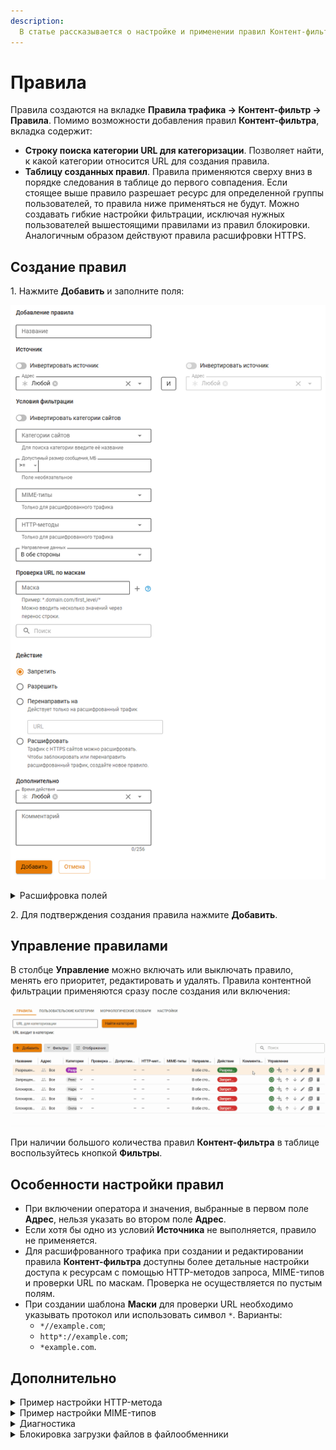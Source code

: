 ```yaml
---
description: 
  В статье рассказывается о настройке и применении правил Контент-фильтра.
---
```


# Правила

Правила создаются на вкладке **Правила трафика -> Контент-фильтр -> Правила**. Помимо возможности добавления правил **Контент-фильтра**, вкладка содержит:

* **Строку поиска категории URL для категоризации**. Позволяет найти, к какой категории относится URL для создания правила.
* **Таблицу созданных правил**. Правила применяются сверху вниз в порядке следования в таблице до первого совпадения. Если стоящее выше правило разрешает ресурс для определенной группы пользователей, то правила ниже применяться не будут. Можно создавать гибкие настройки фильтрации, исключая нужных пользователей вышестоящими правилами из правил блокировки. Аналогичным образом действуют правила расшифровки HTTPS.

## Создание правил

1\. Нажмите **Добавить** и заполните поля:

![](/.gitbook/assets/content-filter26.png)

<details>

<summary>Расшифровка полей</summary>

* **Название** - название правила. Значение не должно быть длиннее 42 символов.
* **Источник**:
  * **Инвертировать источник** - позволяет использовать в правиле все объекты, кроме выбранных в строке **Адрес**.
  * **Адрес** - IP-адрес источника трафика (src), для которых применяется правило. Доступные [объекты](/settings/access-rules/aliases.md): IP-адреса, диапазоны IP-адресов, сети, домены, страны или пользователи и группы.
  * **Оператор `И`** - позволяет выбрать второе условие для трафика. При выборе второго условия правило срабатывает только в случае, если оба условия соответствуют **Источнику**.
* **Условия фильтрации**:
  * **Инвертировать категории сайтов** - позволяет использовать в правиле все категории, кроме выбранных в строке **Категории сайтов**.
  * **Категории сайтов** - поле для выбора [предустановленной или пользовательской категории](/settings/access-rules/content-filter/custom-categories.md), перечень ресурсов, на которые распространяется действие правила.
{% hint style="warning" %}
Если поле **Категории сайтов** пустое, правило работать не будет.
{% endhint %}
  * **Допустимый размер сообщения** - объем HTTP/HTTPS-сообщений в МБ, только целое число:
    *  `>=` - фильтрация сообщений, размер которых больше или равен указанному числу.
    *  `<=` - фильтрация сообщений, размер которых меньше или равен указанному числу.
  * **MIME-типы** - форматы содержимого, к которым будет применяться правило. Форматы объединены в группы в зависимости от типа контента. Например, Audio (mp4, wav, wave и др.), Video (jpeg, mpeg, jmp и др.), Image (bmp, gif, png и др.). Настройки можно применить как к группе форматов, так и каждому формату отдельно.
  * **HTTP-методы** - методы запроса, которые будут применяться для всего HTTP- или HTTPS-трафика. Используются для более точной фильтрации трафика, например, для ограничения скачивание чего-либо на сайтах, заполнение форм и т.п.. Доступные методы:
    * GET - извлечение данных ресурса, содержащих тело ответа.
    * HEAD - извлечение данных ресурса, не содержащих тело ответа.
    * POST - отправка данных на определенный ресурс.
    * PUT - замена текущих значений ресурса.
    * DELETE - удаление ресурса.
    * OPTIONS - описание параметров соединения с ресурсом.
    * PATCH - частичное изменение ресурса.
    * TRACE - вызов возвращаемого тестового сообщения с ресурса.
    * CONNECT - установка соединения с ресурсом.
  * **Направление данных**:
    * В обе стороны - фильтрация как входящего, так и исходящего трафика.
    * Входящее направление - фильтрация трафика на Ideco NGFW от внешних источников.
    * Исходящее направление - фильтрация трафика от Ideco NGFW к внешним ресурсам.
* **Проверка URL по маскам**:
  * **Маска** - шаблон URL. Значение не должно быть длиннее 255 символов. Максимальное количество URL - 100.
  * **Поиск** - поиск по введеным значениям **Маски**.
* **Действие**:
  * **Запретить** - запрещает трафик.
  * **Разрешить** - разрешает трафик и направляет его в модули **Морфологический анализ** и **Антивирус**.
  * **Перенаправить на** - перенаправляет расшифрованный трафик на указанный URL.
  * **Расшифровать** - расшифровывает трафик с HTTPS сайтов.
* **Профили антивируса** - выбор профиля **Антивируса**, которым требуется фильтровать трафик.

{% hint style="info" %}
Если выбрать действие **Перенаправить на**, то нужно создать аналогичное правило с действием **Расшифровать** и поместить его выше перенаправляющего правила.

Для расшифрованного трафика при создании и редактировании правила **Контент-фильтра** можно настроить доступ к ресурсам с помощью HTTP-методов запроса и MIME-типов. Проверка не осуществляется по пустым полям.
{% endhint %}

* **Дополнительно**:
  * **Время действия** - время действия правила. Указываются временные промежутки (например, **Рабочее время**), которые определяются в [Объектах](/settings/access-rules/aliases.md). По умолчанию установлено значение **Любой**.
  * **Комментарий** - произвольный текст. Значение не должно быть длиннее 255 символов.

</details>

2\. Для подтверждения создания правила нажмите **Добавить**.

## Управление правилами

В столбце **Управление** можно включать или выключать правило, менять его приоритет, редактировать и удалять. Правила контентной фильтрации применяются сразу после создания или включения:

![](/.gitbook/assets/content-filter1.gif)

При наличии большого количества правил **Контент-фильтра** в таблице воспользуйтесь кнопкой **Фильтры**.

## Особенности настройки правил

* При включении оператора `И` значения, выбранные в первом поле **Адрес**, нельзя указать во втором поле **Адрес**.
* Если хотя бы одно из условий **Источника** не выполняется, правило не применяется.
* Для расшифрованного трафика при создании и редактировании правила **Контент-фильтра** доступны более детальные настройки доступа к ресурсам с помощью HTTP-методов запроса, MIME-типов и проверки URL по маскам. Проверка не осуществляется по пустым полям.
* При создании шаблона **Маски** для проверки URL необходимо указывать протокол или использовать символ `*`. Варианты:
  * `*//example.com`;
  * `http*://example.com`;
  * `*example.com`.

## Дополнительно

<details>

<summary>Пример настройки HTTP-метода</summary>

Необходимо запретить пользователям вводить данные на запрещенных сайтах. 

Перейдите в раздел **Правила трафика -> Контент-фильтр -> Правила** и нажмите **Добавить**. Заполните поля:

![](/.gitbook/assets/content-filter27.png)

* **Адрес** - выберите пользователей, для которых будет работать правило.
* **Категории сайтов** - выберите категорию сайтов, для которых должно работать правило, например, **Запрещенные сайты**. 
* **HTTP-методы** - выберите метод `POST`, чтобы запретить отправку данных на определенный ресурс.
* Выберите **Запретить**, чтобы правило работало как запрещающее.

При сохранении правила сайты будут открываться, но пользователь не сможет отправить данные (например, заполнить форму обратной связи или ввести логин и пароль).

</details>

<details>

<summary>Пример настройки MIME-типов</summary>

Необходимо запретить конкретному пользователю (например, user1) воспроизводить видеоконтент на запрещенных сайтах. 

Перейдите в раздел **Правила трафика -> Контент-фильтр -> Правила** и нажмите **Добавить**. Заполните поля, как на скриншоте:

![](/.gitbook/assets/content-filter28.png)

В поле **Категории сайтов** укажите предварительно созданную пользовательскую категорию **Запрещенные сайты**. В поле **MIME-типы** выберите все форматы группы **Video**. Примените действие правила **Запретить**. При сохранении правила сайт откроется, если трафик не заблокирован другим правилом, но видеоконтент не воспроизведется.

</details>

<details>

<summary>Диагностика</summary>

Если правила контентной фильтрации не действуют, проверьте следующие параметры в настройках:

* IP-адрес компьютера пользователя должен соответствовать его адресу в авторизации (раздел **Мониторинг -> Сессии пользователей**), пользователь должен находиться в нужной группе, на которую назначено правило.
* IP-адрес пользователя и ресурса, к которому обращается, не должен входить в исключения прокси-сервера.
* В браузере и на компьютере пользователя не должны использоваться функции или плагины VPN, не прописаны сторонние прокси-серверы.

Дополнительно проверьте настройки:

* Категоризации ресурса, к которому обращаетесь, в поле **URL для категоризации** на вкладке **Правила**:

![](/.gitbook/assets/content-filter2.gif)

<!-- Для этого вставьте в поле ссылку на ресурс, который требуется категоризировать, и нажмите **Найти категории**. Категории, в которые входит URL, отобразится ниже. -->

* Правила контентной фильтрации по блокировке опасных и потенциально опасных файлов с помощью сервиса [security.ideco.ru](https://security.ideco.ru).

  {% hint style="info" %}
  Если сайт неправильно категоризирован, воспользуйтесь формой обратной связи [SkyDNS](https://www.skydns.ru/contact-us).
  {% endhint %}

</details>

<details>

<summary>Блокировка загрузки файлов в файлообменники</summary>

Блокирование этой категории требует особой настройки правил **Контент-фильтра**. В случае с файлообменниками расшифровки трафика может быть недостаточно у категорий: **Файлообменники, Файловые хранилища, Файловые архивы** и **Загрузка файлов в файлообменники**.

Чтобы заблокировать загрузку файлов в облака через браузер, выполните действия:

1\. Включите **Блокировку протоколов Quic/HTTP3** на вкладке **Контент-фильтр -> Настройки**:

  ![](/.gitbook/assets/content-filter.png)

2\. Создайте пользовательскую категорию для расшифровки трафика и укажите домены нужных файлообменников, используя маску `example.com`:

  ![](/.gitbook/assets/content-filter1.png)

3\. Создайте правило, расшифровывающее трафик созданной в п. 2 категории:

  ![](/.gitbook/assets/content-filter2.png)

4\. Ниже создайте запрещающее правило для категории **Загрузка файлов в файлообменник**:

  ![](/.gitbook/assets/content-filter3.png)

5\. Проверьте, работает ли блокировка: с устройства пользователя, для которого настроена, зайдите на сайты нужных файлообменников и попробуйте загрузить файлы.\
Если загрузка проходит, то:

* Добавьте в пользовательскую категорию домены файлообменников, используя любые варианты масок: `subdomain.example.com`, `*.subdomain.example.com`, `subdomain.example.com/home`, `*.example.com`.
* Создайте в **Контент-фильтре** правило, расшифровывающее весь трафик пользователя, а ниже - правило, запрещающее загрузку файлов в файлообменники:

![](/.gitbook/assets/content-filter4.png)

{% hint style="info" %}
Если не удалось выполнить настройку, то обратитесь в [Техническую поддержку](/general/technical-support.md).
{% endhint %}

</details>